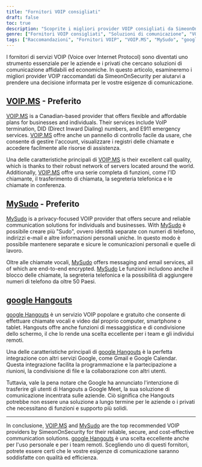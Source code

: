```yaml
---
title: "Fornitori VOIP consigliati"
draft: false
toc: true
description: "Scoprite i migliori provider VOIP consigliati da SimeonOnSecurity. Ottenete soluzioni di comunicazione affidabili e sicure per le vostre esigenze personali o aziendali con VOIP.MS e MySudo, le scelte preferite. Inoltre, rimanete in contatto con amici e familiari grazie a Google Hangouts."
genre: ["Fornitori VOIP consigliati", "Soluzioni di comunicazione", "VOIP.MS", "MySudo", "google Hangouts", "Voce su IP", "Comunicazione d'impresa", "Comunicazione sicura", "Comunicazione efficace dal punto di vista dei costi"]
tags: ["Raccomandazioni", "Fornitori VOIP", "VOIP.MS", "MySudo", "google Hangouts", "Voce su IP", "Comunicazione d'impresa", "Comunicazione sicura", "Comunicazione efficace dal punto di vista dei costi", "Soluzioni di comunicazione", "Comunicazione affidabile", "Orientato alla privacy", "Crittografia end-to-end", "Qualità delle chiamate", "ID chiamante", "Inoltro di chiamata", "Segreteria telefonica", "Chiamata in conferenza", "Messaging", "Servizi e-mail", "Blocco delle chiamate", "Squadre remote", "Integrazione", "Servizi Google"]
---
```


I fornitori di servizi VOIP (Voice over Internet Protocol) sono diventati uno strumento essenziale per le aziende e i privati che cercano soluzioni di comunicazione affidabili ed economiche. In questo articolo, esamineremo i migliori provider VOIP raccomandati da SimeonOnSecurity per aiutarvi a prendere una decisione informata per le vostre esigenze di comunicazione.

## [VOIP.MS](https://voip.ms) - **Preferito**

[VOIP.MS](https://voip.ms) is a Canadian-based provider that offers flexible and affordable plans for businesses and individuals. Their services include VoIP termination, DID (Direct Inward Dialing) numbers, and E911 emergency services. [VOIP.MS](https://voip.ms) offre anche un pannello di controllo facile da usare, che consente di gestire l'account, visualizzare i registri delle chiamate e accedere facilmente alle risorse di assistenza.

Una delle caratteristiche principali di [VOIP.MS](https://voip.ms) is their excellent call quality, which is thanks to their robust network of servers located around the world. Additionally, [VOIP.MS](https://voip.ms) offre una serie completa di funzioni, come l'ID chiamante, il trasferimento di chiamata, la segreteria telefonica e le chiamate in conferenza.

## [MySudo](https://mysudo.com/) - **Preferito**

[MySudo](https://mysudo.com/) is a privacy-focused VOIP provider that offers secure and reliable communication solutions for individuals and businesses. With [MySudo](https://mysudo.com/) è possibile creare più "Sudo", ovvero identità separate con numeri di telefono, indirizzi e-mail e altre informazioni personali uniche. In questo modo è possibile mantenere separate e sicure le comunicazioni personali e quelle di lavoro.

Oltre alle chiamate vocali, [MySudo](https://mysudo.com/) offers messaging and email services, all of which are end-to-end encrypted. [MySudo](https://mysudo.com/) Le funzioni includono anche il blocco delle chiamate, la segreteria telefonica e la possibilità di aggiungere numeri di telefono da oltre 50 Paesi.

## [google Hangouts](https://hangouts.google.com)

[google Hangouts](https://hangouts.google.com) è un servizio VOIP popolare e gratuito che consente di effettuare chiamate vocali e video dal proprio computer, smartphone o tablet. Hangouts offre anche funzioni di messaggistica e di condivisione dello schermo, il che lo rende una scelta eccellente per i team e gli individui remoti.

Una delle caratteristiche principali di [google Hangouts](https://hangouts.google.com) è la perfetta integrazione con altri servizi Google, come Gmail e Google Calendar. Questa integrazione facilita la programmazione e la partecipazione a riunioni, la condivisione di file e la collaborazione con altri utenti.

Tuttavia, vale la pena notare che Google ha annunciato l'intenzione di trasferire gli utenti di Hangouts a Google Meet, la sua soluzione di comunicazione incentrata sulle aziende. Ciò significa che Hangouts potrebbe non essere una soluzione a lungo termine per le aziende o i privati che necessitano di funzioni e supporto più solidi.

____

In conclusione, [VOIP.MS](https://voip.ms) and [MySudo](https://mysudo.com/) are the top recommended VOIP providers by SimeonOnSecurity for their reliable, secure, and cost-effective communication solutions. [google Hangouts](https://hangouts.google.com) è una scelta eccellente anche per l'uso personale e per i team remoti. Scegliendo uno di questi fornitori, potrete essere certi che le vostre esigenze di comunicazione saranno soddisfatte con qualità ed efficienza.
